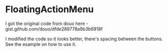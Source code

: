 # FloatingActionMenu
I got the original code from douo here - gist.github.com/douo/dfde289778a9b3b6918f

I modified the code so it looks better, there's spacing between the buttons.  See the example on how to use it.
